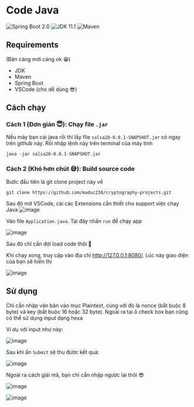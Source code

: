 # Code Java

![Spring Boot 2.0](https://img.shields.io/badge/Spring%20Boot-2.0-brightgreen.svg)
![JDK 11.1](https://img.shields.io/badge/JDK-11.1-brightgreen.svg)
![Maven](https://img.shields.io/badge/Maven-3.5.0-yellowgreen.svg)

## Requirements
(Bản càng mới càng ok :grin:)
+ JDK
+ Maven
+ Spring Boot
+ VSCode (cho dễ dùng :sunglasses:)

## Cách chạy
### Cách 1 (Đơn giản :innocent:): Chạy file `.jar`

Nếu máy bạn cài java rồi thì lấy file `salsa20-0.0.1-SNAPSHOT.jar` có ngay trên github này. Rồi nhập lệnh này trên terminal của máy tinh

```
java -jar salsa20-0.0.1-SNAPSHOT.jar
```

### Cách 2 (Khó hơn chút :sweat_smile:): Build source code

Bước đầu tiên là git clone project này về
```
git clone https://github.com/maduc238/cryptography-projects.git
```

Sau đó mở VSCode, cài các Extensions cần thiết cho support việc chạy Java
![image](https://user-images.githubusercontent.com/95759699/200100167-addf631d-5c5f-402d-be08-b9fa6ba8a513.png)

Vào file `Application.java`. Tại đây nhấn `run` để chạy app

![image](https://user-images.githubusercontent.com/95759699/200100208-96336411-aff4-4407-8ce6-206d01cec371.png)

Sau đó chỉ cần đợi load code thôi :grimacing:

Khi chạy xong, truy cập vào địa chỉ http://127.0.0.1:8080/. Lúc này giao diện của bạn sẽ hiển thị

![image](https://user-images.githubusercontent.com/95759699/200100269-36c7067e-83d8-41f4-9185-d409e2b6b9b8.png)

## Sử dụng

Chỉ cần nhập văn bản vào mục Plaintext, cùng với đó là nonce (bắt buộc 8 byte) và key (bắt buộc 16 hoặc 32 byte). Ngoài ra tại ô check box bạn cũng có thể sử dụng input dạng hexa

Ví dụ với input như này: 

![image](https://user-images.githubusercontent.com/95759699/200100631-95c70b9d-e002-463a-b60a-1019cd85da7b.png)

Sau khi ấn `Submit` sẽ thu đươc kết quả:

![image](https://user-images.githubusercontent.com/95759699/200100639-5fc6f4af-0c88-4f97-b27e-ad7654a31586.png)

Ngoài ra cách giải mã, bạn chỉ cần nhập ngược lại thôi :sunglasses:

![image](https://user-images.githubusercontent.com/95759699/200100648-7009cb9f-6a68-4402-8ee9-68cbbb185977.png)

![image](https://user-images.githubusercontent.com/95759699/200100654-a4e6f295-15fe-4cea-9cc4-9217e42fa9cf.png)

